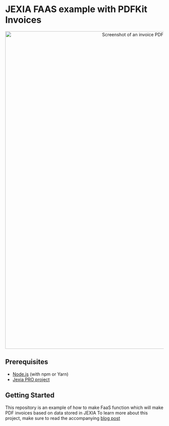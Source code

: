 # JEXIA FAAS example with PDFKit Invoices

<center>
  <a href="https://pspdfkit.com/web">
    <img src="./screenshot.png" alt="Screenshot of an invoice PDF in the PSPDFKit for Web reader." width="1009">
  </a>
</center>

## Prerequisites

- [Node.js](http://nodejs.org/) (with npm or Yarn)
- [Jexia PRO project](https://jexia.com)

## Getting Started

This repository is an example of how to make FaaS function which will make PDF invoices based on data stored in JEXIA
To learn more about this project, make sure to read the accompanying [blog post](https://jexia.com)

